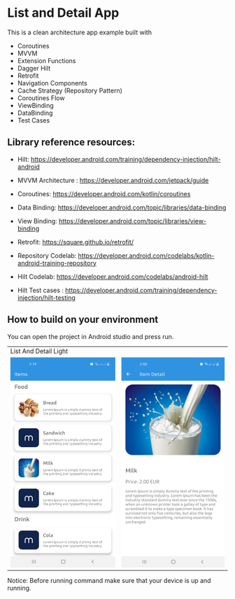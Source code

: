 # List and Detail App
This is a clean architecture app example built with

- Coroutines
- MVVM
- Extension Functions
- Dagger Hilt
- Retrofit
- Navigation Components
- Cache Strategy (Repository Pattern)
- Coroutines Flow
- ViewBinding
- DataBinding
- Test Cases

## Library reference resources:

- Hilt: https://developer.android.com/training/dependency-injection/hilt-android

- MVVM Architecture : https://developer.android.com/jetpack/guide

- Coroutines: https://developer.android.com/kotlin/coroutines

- Data Binding: https://developer.android.com/topic/libraries/data-binding

- View Binding: https://developer.android.com/topic/libraries/view-binding

- Retrofit: https://square.github.io/retrofit/

- Repository Codelab: https://developer.android.com/codelabs/kotlin-android-training-repository

- Hilt Codelab: https://developer.android.com/codelabs/android-hilt

- Hilt Test cases : https://developer.android.com/training/dependency-injection/hilt-testing

## How to build on your environment
You can open the project in Android studio and press run.

<table>
  <tr>
    <td>List And Detail Light</td>
  </tr>
  <tr>
    <td><img src="screenshots/ItemListLight.jpg" width=270 height=480></td>
    <td><img src="screenshots/ItemDetailLight.jpg" width=270 height=480></td>
  </tr>
 </table>

Notice: Before running command make sure that your device is up and running.
